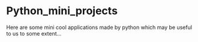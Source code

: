 # Python_mini_projects
Here are some mini cool applications made by python which may be useful to us to some extent...

